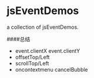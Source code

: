 # jsEventDemos
a collection of jsEventDemos.

####总结
- event.clientX event.clientY
- offsetTop/Left
- scrollTop/Left
- oncontextmenu	cancelBubble
